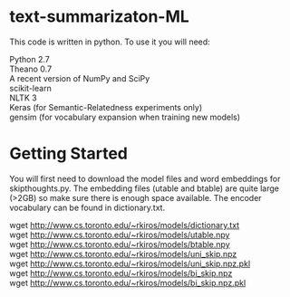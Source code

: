 # text-summarizaton-ML 

This code is written in python. To use it you will need:

Python 2.7 <br>
Theano 0.7 <br>
A recent version of NumPy and SciPy<br> 
scikit-learn <br>
NLTK 3 <br>
Keras (for Semantic-Relatedness experiments only)<br> 
gensim (for vocabulary expansion when training new models)<br>

# Getting Started

You will first need to download the model files and word embeddings for skipthoughts.py. The embedding files (utable and btable) are quite large (>2GB) so make sure there is enough space available. The encoder vocabulary can be found in dictionary.txt.

wget http://www.cs.toronto.edu/~rkiros/models/dictionary.txt <br>
wget http://www.cs.toronto.edu/~rkiros/models/utable.npy<br>
wget http://www.cs.toronto.edu/~rkiros/models/btable.npy <br>
wget http://www.cs.toronto.edu/~rkiros/models/uni_skip.npz<br>
wget http://www.cs.toronto.edu/~rkiros/models/uni_skip.npz.pkl<br> 
wget http://www.cs.toronto.edu/~rkiros/models/bi_skip.npz<br>
wget http://www.cs.toronto.edu/~rkiros/models/bi_skip.npz.pkl<br>

